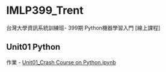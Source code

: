 # IMLP399_Trent
台灣大學資訊系統訓練班-  399期 Python機器學習入門 [線上課程]

## Unit01 Python
作業 - [Unit01_Crash Course on Python.ipynb](https://github.com/trentgood0727/IMLP399_Trent/blob/main/Unit01_Crash%20Course%20on%20Python.ipynb)
